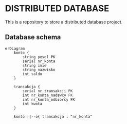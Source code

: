 # DISTRIBUTED DATABASE

This is a repository to store a distributed database project.


## Database schema

```mermaid
erDiagram
    konto {
        string pesel PK
        serial nr_konta
        string imie
        string nazwisko
        int saldo
    }

    transakcja {
        serial nr_transakcji PK
        int nr_konta_nadawcy FK
        int nr_konta_odbiorcy FK
        int kwota
    }

    konto ||--o{ transakcja : "nr_konta"

```
